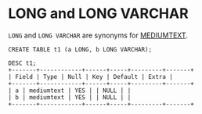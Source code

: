 # LONG and LONG VARCHAR

`LONG` and `LONG VARCHAR` are synonyms for [MEDIUMTEXT](mediumtext.md).

```
CREATE TABLE t1 (a LONG, b LONG VARCHAR);

DESC t1;
+-------+------------+------+-----+---------+-------+
| Field | Type | Null | Key | Default | Extra |
+-------+------------+------+-----+---------+-------+
| a | mediumtext | YES | | NULL | |
| b | mediumtext | YES | | NULL | |
+-------+------------+------+-----+---------+-------+
```